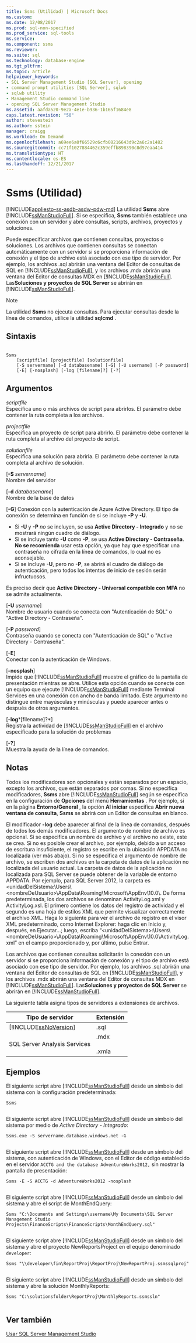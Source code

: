 ```yaml
---
title: Ssms (Utilidad) | Microsoft Docs
ms.custom: 
ms.date: 12/08/2017
ms.prod: sql-non-specified
ms.prod_service: sql-tools
ms.service: 
ms.component: ssms
ms.reviewer: 
ms.suite: sql
ms.technology: database-engine
ms.tgt_pltfrm: 
ms.topic: article
helpviewer_keywords:
- SQL Server Management Studio [SQL Server], opening
- command prompt utilities [SQL Server], sqlwb
- sqlwb utility
- Management Studio command line
- opening SQL Server Management Studio
ms.assetid: aafda520-9e2a-4e1e-b936-1b165f1684e8
caps.latest.revision: "50"
author: stevestein
ms.author: sstein
manager: craigg
ms.workload: On Demand
ms.openlocfilehash: a69ee6a0f66529c6cfb08216643d9c2a6c2a1482
ms.sourcegitcommit: cc71f1027884462c359effb898390c8d97eaa414
ms.translationtype: HT
ms.contentlocale: es-ES
ms.lasthandoff: 12/21/2017
---
```

# <a name="ssms-utility"></a>Ssms (Utilidad)
[!INCLUDE[appliesto-ss-asdb-asdw-pdw-md](../includes/appliesto-ss-asdb-asdw-pdw-md.md)] La utilidad **Ssms** abre [!INCLUDE[ssManStudioFull](../includes/ssmanstudiofull-md.md)]. Si se especifica, **Ssms** también establece una conexión con un servidor y abre consultas, scripts, archivos, proyectos y soluciones.  
  
 Puede especificar archivos que contienen consultas, proyectos o soluciones. Los archivos que contienen consultas se conectan automáticamente con un servidor si se proporciona información de conexión y el tipo de archivo está asociado con ese tipo de servidor. Por ejemplo, los archivos .sql abrirán una ventana del Editor de consultas de SQL en [!INCLUDE[ssManStudioFull](../includes/ssmanstudiofull-md.md)], y los archivos .mdx abrirán una ventana del Editor de consultas MDX en [!INCLUDE[ssManStudioFull](../includes/ssmanstudiofull-md.md)]. Las**Soluciones y proyectos de SQL Server** se abrirán en [!INCLUDE[ssManStudioFull](../includes/ssmanstudiofull-md.md)].  
  
> [!NOTE]  
>  La utilidad **Ssms** no ejecuta consultas. Para ejecutar consultas desde la línea de comandos, utilice la utilidad **sqlcmd** .  
  
## <a name="syntax"></a>Sintaxis  
  
```  
  
Ssms  
    [scriptfile] [projectfile] [solutionfile]  
    [-S servername] [-d databasename] [-G] [-U username] [-P password]   
    [-E] [-nosplash] [-log [filename]?] [-?]  
```  
  
## <a name="arguments"></a>Argumentos  
 *scriptfile*  
 Especifica uno o más archivos de script para abrirlos. El parámetro debe contener la ruta completa a los archivos.  
  
 *projectfile*  
 Especifica un proyecto de script para abrirlo. El parámetro debe contener la ruta completa al archivo del proyecto de script.  
  
 *solutionfile*  
 Especifica una solución para abrirla. El parámetro debe contener la ruta completa al archivo de solución.  
  
 [**-S** *servername*]  
  Nombre del servidor  
  
 [**-d** *databasename*]  
  Nombre de la base de datos  

 [**-G**] Conexión con la autenticación de Azure Active Directory. El tipo de conexión se determina en función de si se incluye **-P** y **-U**.
 - Si **-U** y **-P** *no* se incluyen, se usa **Active Directory - Integrado** y no se mostrará ningún cuadro de diálogo.
 - Si se incluye tanto **-U** como **-P**, se usa **Active Directory - Contraseña**. **No se recomienda** usar esta opción, ya que hay que especificar una contraseña no cifrada en la línea de comandos, lo cual no es aconsejable.
 - Si se incluye **-U**, pero no **-P**, se abrirá el cuadro de diálogo de autenticación, pero todos los intentos de inicio de sesión serán infructuosos. 

  Es preciso decir que **Active Directory - Universal compatible con MFA** no se admite actualmente. 
  
[**-U** *username*]  
 Nombre de usuario cuando se conecta con "Autenticación de SQL" o "Active Directory - Contraseña".  
  
[**-P** *password*]  
 Contraseña cuando se conecta con "Autenticación de SQL" o "Active Directory - Contraseña".
  
[**-E**]  
 Conectar con la autenticación de Windows.  
  
[**-nosplash**]  
 Impide que [!INCLUDE[ssManStudioFull](../includes/ssmanstudiofull-md.md)] muestre el gráfico de la pantalla de presentación mientras se abre. Utilice esta opción cuando se conecte con un equipo que ejecute [!INCLUDE[ssManStudioFull](../includes/ssmanstudiofull-md.md)] mediante Terminal Services en una conexión con ancho de banda limitado. Este argumento no distingue entre mayúsculas y minúsculas y puede aparecer antes o después de otros argumentos.  
  
[**-log***[filename]?*]  
 Registra la actividad de [!INCLUDE[ssManStudioFull](../includes/ssmanstudiofull-md.md)] en el archivo especificado para la solución de problemas  
  
[**-?**]  
 Muestra la ayuda de la línea de comandos.  
  
## <a name="remarks"></a>Notas  
 Todos los modificadores son opcionales y están separados por un espacio, excepto los archivos, que están separados por comas. Si no especifica modificadores, **Ssms** abre [!INCLUDE[ssManStudioFull](../includes/ssmanstudiofull-md.md)] según se especifica en la configuración de **Opciones** del menú **Herramientas** . Por ejemplo, si en la página **Entorno/General** , la opción **Al iniciar** especifica **Abrir nueva ventana de consulta**, **Ssms** se abrirá con un Editor de consultas en blanco.  
  
 El modificador **-log** debe aparecer al final de la línea de comandos, después de todos los demás modificadores. El argumento de nombre de archivo es opcional. Si se especifica un nombre de archivo y el archivo no existe, este se crea. Si no es posible crear el archivo, por ejemplo, debido a un acceso de escritura insuficiente, el registro se escribe en la ubicación APPDATA no localizada (ver más abajo). Si no se especifica el argumento de nombre de archivo, se escriben dos archivos en la carpeta de datos de la aplicación no localizada del usuario actual. La carpeta de datos de la aplicación no localizada para SQL Server se puede obtener de la variable de entorno APPDATA. Por ejemplo, para SQL Server 2012, la carpeta es \<unidadDelSistema:\Users\\<nombreDeUsuario\>\AppData\Roaming\Microsoft\AppEnv\10.0\\. De forma predeterminada, los dos archivos se denominan ActivityLog.xml y ActivityLog.xsl. El primero contiene los datos del registro de actividad y el segundo es una hoja de estilos XML que permite visualizar correctamente el archivo XML. Haga lo siguiente para ver el archivo de registro en el visor XML predeterminado, como Internet Explorer: haga clic en Inicio y, después, en Ejecutar...; luego, escriba “\<unidadDelSistema>:\Users\\<nombreDeUsuario\>\AppData\Roaming\Microsoft\AppEnv\10.0\ActivityLog.xml” en el campo proporcionado y, por último, pulse Entrar.  
  
 Los archivos que contienen consultas solicitarán la conexión con un servidor si se proporciona información de conexión y el tipo de archivo está asociado con ese tipo de servidor. Por ejemplo, los archivos .sql abrirán una ventana del Editor de consultas de SQL en [!INCLUDE[ssManStudioFull](../includes/ssmanstudiofull-md.md)], y los archivos .mdx abrirán una ventana del Editor de consultas MDX en [!INCLUDE[ssManStudioFull](../includes/ssmanstudiofull-md.md)]. Las**Soluciones y proyectos de SQL Server** se abrirán en [!INCLUDE[ssManStudioFull](../includes/ssmanstudiofull-md.md)].  
  
 La siguiente tabla asigna tipos de servidores a extensiones de archivos.  
  
|Tipo de servidor|Extensión|  
|-----------------|---------------|  
|[!INCLUDE[ssNoVersion](../includes/ssnoversion-md.md)]|.sql|  
|SQL Server Analysis Services|.mdx<br /><br /> .xmla|  
  
## <a name="examples"></a>Ejemplos  
 El siguiente script abre [!INCLUDE[ssManStudioFull](../includes/ssmanstudiofull-md.md)] desde un símbolo del sistema con la configuración predeterminada:  
  
```  
Ssms  
  
```  
  
 El siguiente script abre [!INCLUDE[ssManStudioFull](../includes/ssmanstudiofull-md.md)] desde un símbolo del sistema por medio de *Active Directory - Integrado*:  
  
```  
Ssms.exe -S servername.database.windows.net -G
  
``` 


 El siguiente script abre [!INCLUDE[ssManStudioFull](../includes/ssmanstudiofull-md.md)] desde un símbolo del sistema, con autenticación de Windows, con el Editor de código establecido en el servidor `ACCTG and the database AdventureWorks2012,` sin mostrar la pantalla de presentación:  
  
```  
Ssms -E -S ACCTG -d AdventureWorks2012 -nosplash  
  
```  

 El siguiente script abre [!INCLUDE[ssManStudioFull](../includes/ssmanstudiofull-md.md)] desde un símbolo del sistema y abre el script de MonthEndQuery:  
  
```  
Ssms "C:\Documents and Settings\username\My Documents\SQL Server Management Studio Projects\FinanceScripts\FinanceScripts\MonthEndQuery.sql"  
  
```  
  
 El siguiente script abre [!INCLUDE[ssManStudioFull](../includes/ssmanstudiofull-md.md)] desde un símbolo del sistema y abre el proyecto NewReportsProject en el equipo denominado `developer`:  
  
```  
Ssms "\\developer\fin\ReportProj\ReportProj\NewReportProj.ssmssqlproj"  
  
```  
  
 El siguiente script abre [!INCLUDE[ssManStudioFull](../includes/ssmanstudiofull-md.md)] desde un símbolo del sistema y abre la solución MonthlyReports:  
  
```  
Ssms "C:\solutionsfolder\ReportProj\MonthlyReports.ssmssln"  
  
```  
 



## <a name="see-also"></a>Ver también  
 [Usar SQL Server Management Studio](http://msdn.microsoft.com/library/f289e978-14ca-46ef-9e61-e1fe5fd593be)  
  
  
